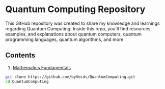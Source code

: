 # Quantum Computing Repository

This GitHub repository was created to share my knowledge and learnings regarding Quantum Computing. Inside this repo, you'll find resources, examples, and explanations about quantum computers, quantum programming languages, quantum algorithms, and more.

## Contents

1. [Mathematics Fundamentals](./Mathematics%20Fundamentals/)




```bash
git clone https://github.com/byVoids/QuantumComputing.git
cd QuantumComputing


